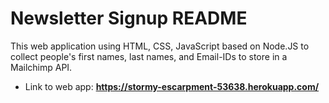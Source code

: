 # Newsletter Signup README

This web application using HTML, CSS, JavaScript based on Node.JS to collect people's first names, last names, and Email-IDs to store in a Mailchimp API.

 - Link to web app: **https://stormy-escarpment-53638.herokuapp.com/**
